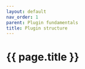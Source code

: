 ```yaml
---
layout: default
nav_order: 1
parent: Plugin fundamentals
title: Plugin structure
---
```


# {{ page.title }}

<!---
Ziele:
- allgemeinen Aufbau eines Plugins beschreiben

Inhalt:
- Grundstruktur
    - Ordner mit Manifest und Assemblies
- wo sucht AI nach Plugins
- Manifest referenziert das Einstiegs-Assembly (direkt oder indirekt)
- Einstiegs-Assembly muss Implementierung von IPlugin haben
- Manifest-Übersetzung in Unterordnern erwähnen
- C#-Projektdatei beschreiben
    - SDK-NuGet referenzieren
    - WICHTIG: Referenz auf SDK-NuGet braucht Flag, um nicht in die Ausgabe kopiert zu werden
    - Flag in Projekteigenschaften, um zu markieren, dass es ein C#-Plugin ist (damit alle Abhängigkeiten in die Ausgabe gelegt werden)
--->

